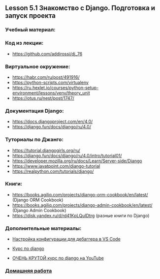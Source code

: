 ## Lesson 5.1 Знакомство с Django. Подготовка и запуск проекта

### Учебный материал:

### Код из лекции: 
- https://github.com/addirossi/dj_76

### Виртуальное окружение:
- https://habr.com/ru/post/491916/
- https://python-scripts.com/virtualenv
- https://ru.hexlet.io/courses/python-setup-environment/lessons/venv/theory_unit
- https://otus.ru/nest/post/1747/

### Документация Django:
- https://docs.djangoproject.com/en/4.0/
- https://django.fun/docs/django/ru/4.0/

### Туториалы по Джанго:
- https://tutorial.djangogirls.org/ru/
- https://django.fun/docs/django/ru/4.0/intro/tutorial01/
- https://developer.mozilla.org/ru/docs/Learn/Server-side/Django
- https://www.javatpoint.com/django-tutorial
- https://realpython.com/tutorials/django/ 

### Книги:
- https://books.agiliq.com/projects/django-orm-cookbook/en/latest/ (Django ORM Cookbook)
- https://books.agiliq.com/projects/django-admin-cookbook/en/latest/ (Django Admin Cookbook)
- https://disk.yandex.ru/d/rd41KpLQuIDtrg (разные книги по Django)

### Дополнительные материалы:

- [Настройка конфигурации для дебаггера в VS Code](./debug_config)

- [Курс по django](https://proglib.io/p/kurs-django-chast-1-django-chto-eto-obzor-i-ustanovka-freymvorka-struktura-proekta-2023-07-25)

- [ОЧЕНЬ КРУТОЙ курс по django на YouTube](https://www.youtube.com/playlist?list=PLA0M1Bcd0w8yU5h2vwZ4LO7h1xt8COUXl)

### [Домашняя работа](../dj-homeworks/1.1-first-project/)
